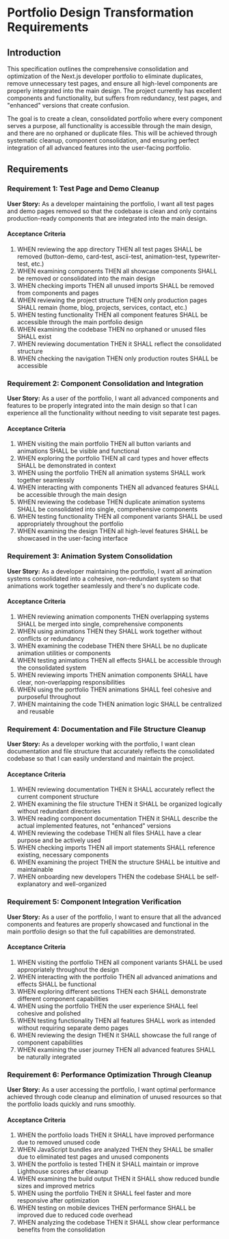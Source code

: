 # Portfolio Design Transformation Requirements

## Introduction

This specification outlines the comprehensive consolidation and optimization of the Next.js developer portfolio to eliminate duplicates, remove unnecessary test pages, and ensure all high-level components are properly integrated into the main design. The project currently has excellent components and functionality, but suffers from redundancy, test pages, and "enhanced" versions that create confusion.

The goal is to create a clean, consolidated portfolio where every component serves a purpose, all functionality is accessible through the main design, and there are no orphaned or duplicate files. This will be achieved through systematic cleanup, component consolidation, and ensuring perfect integration of all advanced features into the user-facing portfolio.

## Requirements

### Requirement 1: Test Page and Demo Cleanup

**User Story:** As a developer maintaining the portfolio, I want all test pages and demo pages removed so that the codebase is clean and only contains production-ready components that are integrated into the main design.

#### Acceptance Criteria

1. WHEN reviewing the app directory THEN all test pages SHALL be removed (button-demo, card-test, ascii-test, animation-test, typewriter-test, etc.)
2. WHEN examining components THEN all showcase components SHALL be removed or consolidated into the main design
3. WHEN checking imports THEN all unused imports SHALL be removed from components and pages
4. WHEN reviewing the project structure THEN only production pages SHALL remain (home, blog, projects, services, contact, etc.)
5. WHEN testing functionality THEN all component features SHALL be accessible through the main portfolio design
6. WHEN examining the codebase THEN no orphaned or unused files SHALL exist
7. WHEN reviewing documentation THEN it SHALL reflect the consolidated structure
8. WHEN checking the navigation THEN only production routes SHALL be accessible

### Requirement 2: Component Consolidation and Integration

**User Story:** As a user of the portfolio, I want all advanced components and features to be properly integrated into the main design so that I can experience all the functionality without needing to visit separate test pages.

#### Acceptance Criteria

1. WHEN visiting the main portfolio THEN all button variants and animations SHALL be visible and functional
2. WHEN exploring the portfolio THEN all card types and hover effects SHALL be demonstrated in context
3. WHEN using the portfolio THEN all animation systems SHALL work together seamlessly
4. WHEN interacting with components THEN all advanced features SHALL be accessible through the main design
5. WHEN reviewing the codebase THEN duplicate animation systems SHALL be consolidated into single, comprehensive components
6. WHEN testing functionality THEN all component variants SHALL be used appropriately throughout the portfolio
7. WHEN examining the design THEN all high-level features SHALL be showcased in the user-facing interface

### Requirement 3: Animation System Consolidation

**User Story:** As a developer maintaining the portfolio, I want all animation systems consolidated into a cohesive, non-redundant system so that animations work together seamlessly and there's no duplicate code.

#### Acceptance Criteria

1. WHEN reviewing animation components THEN overlapping systems SHALL be merged into single, comprehensive components
2. WHEN using animations THEN they SHALL work together without conflicts or redundancy
3. WHEN examining the codebase THEN there SHALL be no duplicate animation utilities or components
4. WHEN testing animations THEN all effects SHALL be accessible through the consolidated system
5. WHEN reviewing imports THEN animation components SHALL have clear, non-overlapping responsibilities
6. WHEN using the portfolio THEN animations SHALL feel cohesive and purposeful throughout
7. WHEN maintaining the code THEN animation logic SHALL be centralized and reusable

### Requirement 4: Documentation and File Structure Cleanup

**User Story:** As a developer working with the portfolio, I want clean documentation and file structure that accurately reflects the consolidated codebase so that I can easily understand and maintain the project.

#### Acceptance Criteria

1. WHEN reviewing documentation THEN it SHALL accurately reflect the current component structure
2. WHEN examining the file structure THEN it SHALL be organized logically without redundant directories
3. WHEN reading component documentation THEN it SHALL describe the actual implemented features, not "enhanced" versions
4. WHEN reviewing the codebase THEN all files SHALL have a clear purpose and be actively used
5. WHEN checking imports THEN all import statements SHALL reference existing, necessary components
6. WHEN examining the project THEN the structure SHALL be intuitive and maintainable
7. WHEN onboarding new developers THEN the codebase SHALL be self-explanatory and well-organized

### Requirement 5: Component Integration Verification

**User Story:** As a user of the portfolio, I want to ensure that all the advanced components and features are properly showcased and functional in the main portfolio design so that the full capabilities are demonstrated.

#### Acceptance Criteria

1. WHEN visiting the portfolio THEN all component variants SHALL be used appropriately throughout the design
2. WHEN interacting with the portfolio THEN all advanced animations and effects SHALL be functional
3. WHEN exploring different sections THEN each SHALL demonstrate different component capabilities
4. WHEN using the portfolio THEN the user experience SHALL feel cohesive and polished
5. WHEN testing functionality THEN all features SHALL work as intended without requiring separate demo pages
6. WHEN reviewing the design THEN it SHALL showcase the full range of component capabilities
7. WHEN examining the user journey THEN all advanced features SHALL be naturally integrated

### Requirement 6: Performance Optimization Through Cleanup

**User Story:** As a user accessing the portfolio, I want optimal performance achieved through code cleanup and elimination of unused resources so that the portfolio loads quickly and runs smoothly.

#### Acceptance Criteria

1. WHEN the portfolio loads THEN it SHALL have improved performance due to removed unused code
2. WHEN JavaScript bundles are analyzed THEN they SHALL be smaller due to eliminated test pages and unused components
3. WHEN the portfolio is tested THEN it SHALL maintain or improve Lighthouse scores after cleanup
4. WHEN examining the build output THEN it SHALL show reduced bundle sizes and improved metrics
5. WHEN using the portfolio THEN it SHALL feel faster and more responsive after optimization
6. WHEN testing on mobile devices THEN performance SHALL be improved due to reduced code overhead
7. WHEN analyzing the codebase THEN it SHALL show clear performance benefits from the consolidation

